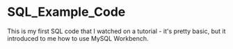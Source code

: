 # SQL_Example_Code
This is my first SQL code that I watched on a tutorial - it's pretty basic, but it introduced to me how to use MySQL Workbench. 
